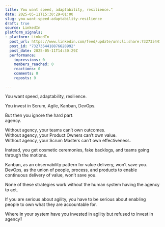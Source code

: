 ```yaml
---
title: You want speed, adaptability, resilience."
date: 2025-05-11T15:30:29+01:00
slug: you-want-speed-adaptability-resilience
draft: true
source: LinkedIn
platform_signals:
- platform: LinkedIn
  post_url: https://www.linkedin.com/feed/update/urn:li:share:7327354418876628992
  post_id: "7327354418876628992"
  post_date: 2025-05-11T14:30:29Z
  performance:
    impressions: 0
    members_reached: 0
    reactions: 0
    comments: 0
    reposts: 0

---
```

You want speed, adaptability, resilience.

You invest in Scrum, Agile, Kanban, DevOps.

But then you ignore the hard part:  
agency.

Without agency, your teams can’t own outcomes.  
Without agency, your Product Owners can’t own value.  
Without agency, your Scrum Masters can’t own effectiveness.

Instead, you get cosmetic ceremonies, fake backlogs, and teams going through the motions.

Kanban, as an observability pattern for value delivery, won’t save you.  
DevOps, as the union of people, process, and products to enable continuous delivery of value, won’t save you.

None of these strategies work without the human system having the agency to act.

If you are serious about agility, you have to be serious about enabling people to own what they are accountable for.

Where in your system have you invested in agility but refused to invest in agency?
